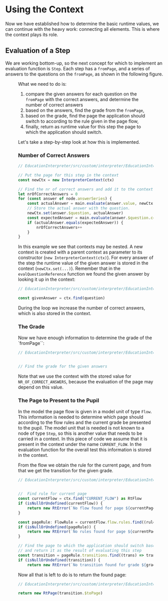 <script>
    import Figure from "$lib/figures/Figure.svelte";
</script>

# Using the Context

Now we have established how to determine the basic runtime values, we can continue with the heavy work: connecting
all elements. This is where the context plays its role.

## Evaluation of a Step

We are working bottom-up, so the next concept for which to implement an evaluation function is `Step`. 
Each step has a `fromPage`, and a series of answers to the questions on the `fromPage`, as shown in the following figure.

<Figure
imageName={'examples/Interpreter/TestB.png'}
caption={'The steps in a test'}
figureNumber={1}
/>

What we need to do is:
1. compare the given answers for each question on the `fromPage` with the correct answers, and determine the number of correct answers
2. based on the answers, find the grade from the `fromPage`,
3. based on the grade, find the page the application should switch to according to the rule given in the page flow,
4. finally, return as runtime value for this step the page to which the application should switch.

Let's take a step-by-step look at how this is implemented.

### Number of Correct Answers

```ts
// EducationInterpreter/src/custom/interpreter/EducationInterpreter.ts#L113-L126

// Put the page for this step in the context
const newCtx = new InterpreterContext(ctx)

// Find the nr of correct answers and add it to the context
let nrOfCorrectAnswers = 0
for (const answer of node.answerSeries) {
    const actualAnswer = main.evaluate(answer.value, newCtx)
    // Store the actual answer with the question.
    newCtx.set(answer.$question, actualAnswer)
    const expectedAnswer = main.evaluate(answer.$question.correctAnswer, newCtx)
    if (actualAnswer.equals(expectedAnswer)) {
        nrOfCorrectAnswers++
    }
}
```

In this example we see that contexts may be nested. A new context is created 
with a parent context as parameter to its constructor (`new InterpreterContext(ctx)`). 
For every answer of the step the runtime value of the given answer is stored in the context (`newCtx.set(...)`).
Remember that in the `evalQuestionReference` function we found the given answer by looking it up
in the context:

```ts
// EducationInterpreter/src/custom/interpreter/EducationInterpreter.ts#L190-L190

const givenAnswer = ctx.find(question)
```

During the loop we increase the number of correct answers, which is also stored in the context.

### The Grade

Now we have enough information to determine the grade of the `fromPage``:

```ts
// EducationInterpreter/src/custom/interpreter/EducationInterpreter.ts#L128-L129


// Find the grade for the given answers
```

Note that we use the context with the stored value for `NR_OF_CORRECT_ANSWERS`,
because the evaluation of the page may depend on this value.

### The Page to Present to the Pupil

In the model the page flow is given in a model unit of type `Flow`. This information is needed
to determine which page should according to the flow rules and the current grade be presented to the pupil.
The model unit that is needed is not known to a node of type `Step`, so this is another value that needs 
to be carried in a context. In this piece of code we assume that it is present in the context under the 
name `CURRENT_FLOW`. In the evaluation function for the overall test this information is stored in the context.

From the flow we obtain the rule for the current page, and from that we get the transition for the given grade.

```ts
// EducationInterpreter/src/custom/interpreter/EducationInterpreter.ts#L131-L147


//  Find rule for current page
const currentFlow = ctx.find("CURRENT_FLOW") as RtFlow
if (isNullOrUndefined(currentFlow)) {
    return new RtError(`No flow found for page ${currentPage.name}`)
}

const pageRule: FlowRule = currentFlow.flow.rules.find((rule) => rule.$page === currentPage)
if (isNullOrUndefined(pageRule)) {
    return new RtError(`No rules found for page ${currentPage.name} in ${currentFlow.flow.name}`)
}

// Find the page to which the application should switch based on the calculated grade,
// and return it as the result of evaluating this step
const transition = pageRule.transitions.find((trans) => trans.$condition === (grade as RtGrade).grade)
if (isNullOrUndefined(transition)) {
    return new RtError(`No transition found for grade ${grade.grade} on page ${currentPage.name} in ${currentFlow.flow.name}`)
```

Now all that is left to do is to return the found page:

```ts
// EducationInterpreter/src/custom/interpreter/EducationInterpreter.ts#L150-L150

return new RtPage(transition.$toPage)
```
